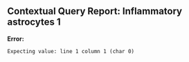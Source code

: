 ## Contextual Query Report: Inflammatory astrocytes 1

**Error:**
```
Expecting value: line 1 column 1 (char 0)
```